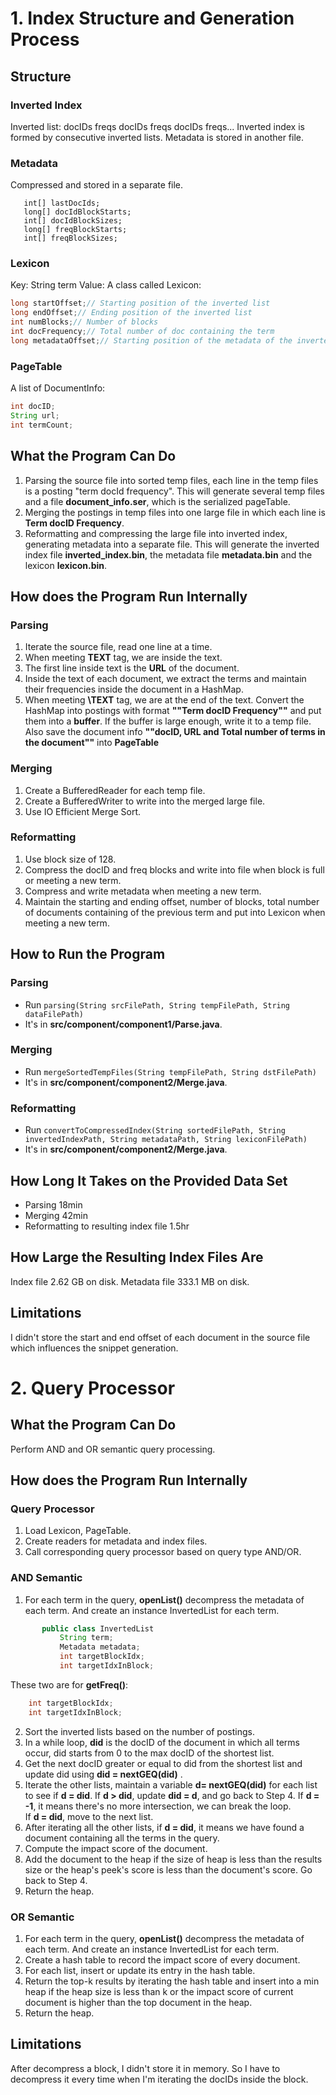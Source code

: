 # 1. Index Structure and Generation Process
## Structure
### Inverted Index
Inverted list: docIDs freqs docIDs freqs docIDs freqs...
Inverted index is formed by consecutive inverted lists.
Metadata is stored in another file.
### Metadata
Compressed and stored in a separate file.

	   int[] lastDocIds;
	   long[] docIdBlockStarts;
	   int[] docIdBlockSizes;
	   long[] freqBlockStarts;
	   int[] freqBlockSizes;
### Lexicon
Key: String term
Value: A class called Lexicon:
 ```Java
long startOffset;// Starting position of the inverted list
long endOffset;// Ending position of the inverted list
int numBlocks;// Number of blocks
int docFrequency;// Total number of doc containing the term
long metadataOffset;// Starting position of the metadata of the inverted list
```
### PageTable
A list of DocumentInfo:
 ```Java
int docID;
String url;
int termCount;
  ```
  
## What the Program Can Do
1. Parsing the source file into sorted temp files, each line in the temp files is a posting "term docId frequency".
This will generate several temp files and a file **document_info.ser**, which is the serialized pageTable.
2. Merging the postings in temp files into one large file in which each line is **Term docID Frequency**.
3. Reformatting and compressing the large file into inverted index, generating metadata into a separate file. This will generate the inverted index file **inverted_index.bin**, the metadata file **metadata.bin** and the lexicon **lexicon.bin**.

## How does the Program Run Internally
### Parsing
1. Iterate the source file, read one line at a time. 
2. When meeting **TEXT** tag, we are inside the text.
3. The first line inside text is the **URL** of the document.
4. Inside the text of each document, we extract the terms and maintain their frequencies inside the document in a HashMap.
5. When meeting **\TEXT** tag, we are at the end of the text. Convert the HashMap into postings with format **""Term docID Frequency""** and put them into a **buffer**. If the buffer is large enough, write it to a temp file. Also save the document info **""docID, URL and Total number of terms in the document""** into **PageTable**
### Merging
1. Create a BufferedReader for each temp file.
2. Create a BufferedWriter to write into the merged large file.
3. Use IO Efficient Merge Sort.
### Reformatting
1. Use block size of 128.
2. Compress the docID and freq blocks and write into file when block is full or meeting a new term.
3. Compress and write metadata when meeting a new term.
4. Maintain the starting and ending offset, number of blocks, total number of documents containing of the previous term and put into Lexicon when meeting a new term.
## How to Run the Program
### Parsing
- Run  ```parsing(String srcFilePath, String tempFilePath, String dataFilePath)```
- It's in **src/component/component1/Parse.java**.
### Merging
- Run  ```mergeSortedTempFiles(String tempFilePath, String dstFilePath)```
- It's in **src/component/component2/Merge.java**.
### Reformatting
- Run  ```convertToCompressedIndex(String sortedFilePath, String invertedIndexPath, String metadataPath, String lexiconFilePath)```
- It's in **src/component/component2/Merge.java**.
	
## How Long It Takes on the Provided Data Set
- Parsing 18min
- Merging 42min
- Reformatting to resulting index file 1.5hr

## How Large the Resulting Index Files Are
Index file 2.62 GB on disk.
Metadata file 333.1 MB on disk.

## Limitations
I didn't store the start and end offset of each document in the source file which influences the snippet generation.

# 2. Query Processor
## What the Program Can Do
Perform AND and OR semantic query processing.
## How does the Program Run Internally
### Query Processor
1. Load Lexicon, PageTable.
2. Create readers for metadata and index files.
3. Call corresponding query processor based on query type AND/OR.
### AND Semantic
1. For each term in the query, **openList()** decompress the metadata of each term. And create an instance InvertedList for each term.
 ```Java
		public class InvertedList
		    String term;
		    Metadata metadata;
		    int targetBlockIdx;
		    int targetIdxInBlock;
```
These two are for **getFreq()**:
 ```Java
	 int targetBlockIdx;
	 int targetIdxInBlock;
```
2. Sort the inverted lists based on the number of postings.
3. In a while loop, **did** is the docID of the document in which all terms occur, did starts from 0 to the max docID of the shortest list. 
4. Get the next docID greater or equal to did from the shortest list and update did using **did = nextGEQ(did)** .
5. Iterate the other lists, maintain a variable **d= nextGEQ(did)** for each list to see if **d = did**. If **d > did**, update **did = d**, and go back to Step 4. If **d = -1**, it means there's no more intersection, we can break the loop.  
If **d = did**, move to the next list. 
6. After iterating all the other lists, if **d = did**, it means we have found a document containing all the terms in the query. 
7. Compute the impact score of the document.
8. Add the document to the heap if the size of heap is less than the results size or the heap's peek's score is less than the document's score. Go back to Step 4.
9. Return the heap.
 
### OR Semantic
1. For each term in the query, **openList()** decompress the metadata of each term. And create an instance InvertedList for each term.
2. Create a hash table to record the impact score of every document.
3. For each list, insert or update its entry in the hash table.
4. Return the top-k results by iterating the hash table and insert into a min heap if the heap size is less than k or the impact score of current document is higher than the top document in the heap.
5. Return the heap.


## Limitations
After decompress a block, I didn't store it in memory. So I have to decompress it every time when I'm iterating the docIDs inside the block.
